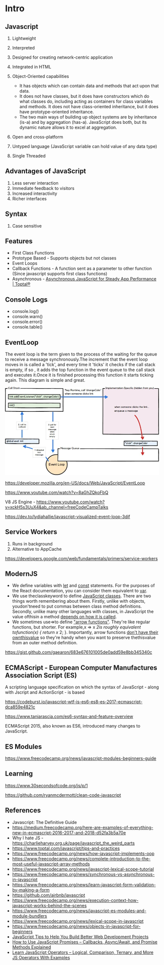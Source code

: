 # Intro

## Javascript

1. Lightweight
2. Interpreted
3. Designed for creating network-centric application
4. Integrated in HTML
5. Object-Oriented capabilities

   - It has objects which can contain data and methods that act upon that data.
   - It does not have classes, but it does have constructors which do what classes do, including acting as containers for class variables and methods. It does not have class-oriented inheritance, but it does have prototype-oriented inheritance.
   - The two main ways of building up object systems are by inheritance (is-a) and by aggregation (has-a). JavaScript does both, but its dynamic nature allows it to excel at aggregation.

6. Open and cross-platform
7. Untyped language (JavaScript variable can hold value of any data type)
8. Single Threaded

## Advantages of JavaScript

1. Less server interaction
2. Immediate feedback to visitors
3. Increased interactivity
4. Richer interfaces

## Syntax

1. Case sensitive

## Features

- First Class Functions
- Prototype Based - Supports objects but not classes
- Event Loops
- Callback Functions - A function sent as a parameter to other function (Since javascript supports first class functions)
- Asynchronous - [Asynchronous JavaScript for Steady App Performance | Toptal®](https://www.toptal.com/javascript/asynchronous-javascript-programming)

## Console Logs

- console.log()
- console.warn()
- console.error()
- console.table()

## EventLoop

The event loop is the term given to the process of the waiting for the queue to receive a message synchronously.The increment that the event loop moves in is called a 'tick', and every time it 'ticks' it checks if the call stack is empty, if so , it adds the top function in the event queue to the call stack and executes it.Once it is finished processing this function it starts ticking again. This diagram is simple and great.

![image](../../media/js-Intro-image1.jpg)

https://developer.mozilla.org/en-US/docs/Web/JavaScript/EventLoop

https://www.youtube.com/watch?v=8aGhZQkoFbQ

V8 JS Engine - https://www.youtube.com/watch?v=xckH5s3UuX4&ab_channel=freeCodeCampTalks

https://dev.to/lydiahallie/javascript-visualized-event-loop-3dif

## Service Workers

1. Runs in background
2. Alternative to AppCache

https://developers.google.com/web/fundamentals/primers/service-workers

## ModernJS

- We define variables with [let](https://developer.mozilla.org/en-US/docs/Web/JavaScript/Reference/Statements/let) and [const](https://developer.mozilla.org/en-US/docs/Web/JavaScript/Reference/Statements/const) statements. For the purposes of the React documentation, you can consider them equivalent to [var](https://developer.mozilla.org/en-US/docs/Web/JavaScript/Reference/Statements/var).
- We use theclasskeyword to define [JavaScript classes](https://developer.mozilla.org/en-US/docs/Web/JavaScript/Reference/Classes). There are two things worth remembering about them. Firstly, unlike with objects, youdon'tneed to put commas between class method definitions. Secondly, unlike many other languages with classes, in JavaScript the value ofthisin a method [depends on how it is called](https://developer.mozilla.org/en-US/docs/Web/JavaScript/Reference/Classes#Boxing_with_prototype_and_static_methods).
- We sometimes use=>to define ["arrow functions"](https://developer.mozilla.org/en-US/docs/Web/JavaScript/Reference/Functions/Arrow_functions). They're like regular functions, but shorter. For example,x => x *2is roughly equivalent tofunction(x) { return x* 2; }. Importantly, arrow functions [don't have their ownthisvalue](https://developer.mozilla.org/en-US/docs/Web/JavaScript/Reference/Functions/Arrow_functions#No_separate_this) so they're handy when you want to preserve thethisvalue from an outer method definition.

https://gist.github.com/gaearon/683e676101005de0add59e8bb345340c

## ECMAScript - European Computer Manufactures Association Script (ES)

A scripting language specification on which the syntax of JavaScript - along with Jscript and ActionScript - is based

https://codeburst.io/javascript-wtf-is-es6-es8-es-2017-ecmascript-dca859e4821c

https://www.taniarascia.com/es6-syntax-and-feature-overview

ECMAScript 2015, also known as ES6, introduced many changes to JavaScript.

## ES Modules

https://www.freecodecamp.org/news/javascript-modules-beginners-guide

## Learning

https://www.30secondsofcode.org/js/p/1

https://github.com/ryanmcdermott/clean-code-javascript

## References

- Javascript: The Definitive Guide
- https://medium.freecodecamp.org/here-are-examples-of-everything-new-in-ecmascript-2016-2017-and-2018-d52fa3b5a70e
- Why I hate JS - https://charlieharvey.org.uk/page/javascript_the_weird_parts
- https://www.toptal.com/javascript/tips-and-practices
- https://www.freecodecamp.org/news/how-javascript-implements-oop
- https://www.freecodecamp.org/news/complete-introduction-to-the-most-useful-javascript-array-methods
- https://www.freecodecamp.org/news/javascript-lexical-scope-tutorial
- https://www.freecodecamp.org/news/synchronous-vs-asynchronous-in-javascript
- https://www.freecodecamp.org/news/learn-javascript-form-validation-by-making-a-form
- https://github.com/airbnb/javascript
- https://www.freecodecamp.org/news/execution-context-how-javascript-works-behind-the-scenes
- https://www.freecodecamp.org/news/javascript-es-modules-and-module-bundlers
- https://www.freecodecamp.org/news/lexical-scope-in-javascript
- https://www.freecodecamp.org/news/objects-in-javascript-for-beginners
- [JavaScript Tips to Help You Build Better Web Development Projects](https://www.freecodecamp.org/news/javascript-tips-for-better-web-dev-projects/)
- [How to Use JavaScript Promises – Callbacks, Async/Await, and Promise Methods Explained](https://www.freecodecamp.org/news/javascript-promises-async-await-and-promise-methods/)
- [Learn JavaScript Operators – Logical, Comparison, Ternary, and More JS Operators With Examples](https://www.freecodecamp.org/news/javascript-operators/)
